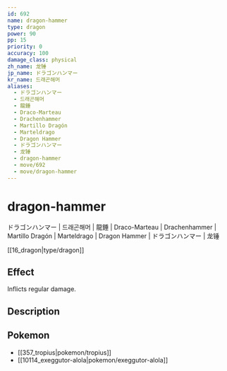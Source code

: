 ```yaml
---
id: 692
name: dragon-hammer
type: dragon
power: 90
pp: 15
priority: 0
accuracy: 100
damage_class: physical
zh_name: 龙锤
jp_name: ドラゴンハンマー
kr_name: 드래곤해머
aliases:
  - ドラゴンハンマー
  - 드래곤해머
  - 龍錘
  - Draco-Marteau
  - Drachenhammer
  - Martillo Dragón
  - Marteldrago
  - Dragon Hammer
  - ドラゴンハンマー
  - 龙锤
  - dragon-hammer
  - move/692
  - move/dragon-hammer
---
```

# dragon-hammer
    
ドラゴンハンマー | 드래곤해머 | 龍錘 | Draco-Marteau | Drachenhammer | Martillo Dragón | Marteldrago | Dragon Hammer | ドラゴンハンマー | 龙锤

[[16_dragon|type/dragon]]

## Effect

Inflicts regular damage.

## Description



## Pokemon

- [[357_tropius|pokemon/tropius]]
- [[10114_exeggutor-alola|pokemon/exeggutor-alola]]

